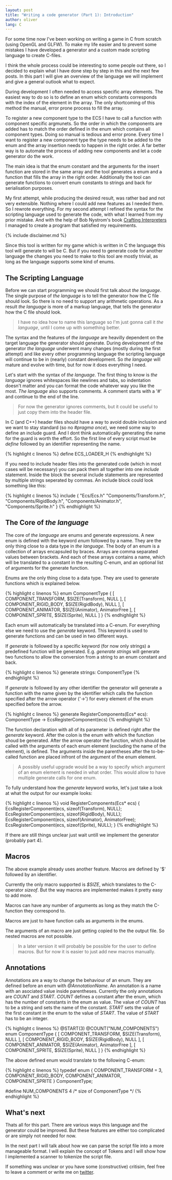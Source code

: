 ```yaml
---
layout: post
title: "Writing a code generator (Part 1): Introduction"
author: oliver
lang: C
---
```

For some time now I've been working on writing a game in C from scratch (using OpenGL and GLFW). To make my life easier 
and to prevent some mistakes I have developed a generator and a custom made scripting language to create C-files. 

I think the whole process could be interesting to some people out there, so I decided to explain what I have done step 
by step in this and the next few posts. In this part I will give an overview of the language we will implement and give 
a general outlook what to expect.

During development I often needed to access specific array elements. The easiest way to do so is to define an enum 
which constants corresponds with the index of the element in the array. The only shortcoming of this method the manual, 
error prone process to fill the array.

To register a new component type to the ECS I have to call a function with component specific argmunets. So the order 
in which the components are added has to match the order defined in the enum which contains all component types. Doing 
so manual is tedious and error prone. Every time I want to register a new component type the type needs to be added to 
the enum and the array insertion needs to happen in the right order. A far better way is to automate the process of 
adding new components and let a code generator do the work.

The main idea is that the enum constant and the arguments for the insert function are stored in the same array and the
tool generates a enum and a function that fills the array in the right order. Additionally the tool can generate 
functions to convert enum constants to strings and back for serialisation purposes.

My first attempt, while producing the desired result, was rather bad and not very extensible. Nothing where I could 
add new features as I needed them. So I rewrote everything. For my second attempt I refined the syntax for the 
scripting language used to generate the code, with what I learned from my prior mistake. And with the help of Bob
Nystrom's book [Crafting Interpreters](https://www.craftinginterpreters.com/) I managed to create a program that 
satisfied my requirements.

{% include disclaimer.md %}

Since this tool is written for my game which is written in C the language this tool will generate to will be C. But 
if you need to generate code for another language the changes you need to make to this tool are mostly trivial, as long 
as the language supports some kind of enums.

## The Scripting Language

Before we can start programming we should first talk about _the language_. The single purpose of _the language_ is to 
tell the generator how the C file should look. So there is no need to support any arithmetic operations. As a result 
_the language_ is more of a markup language, that tells the generator how the C file should look.

>   I have no idea how to name this language so I'm just gonna call it _the language_, until I come up with something
    better.

The syntax and the features of _the language_ are heavilly dependent on the target language the generator should 
generate. During development of the generator _the language_ underwent many changes (mostly during the first attempt) 
and like every other programming language the scripting language will continue to be in (nearly) constant development. 
So _the language_ will mature and evolve with time, but for now it does everything I need.

Let's start with the syntax of _the language_. The first thing to know is _the language_ ignores whitespaces like 
newlines and tabs, so indentation doesn't matter and you can format the code whatever way you like the most. _The
language_ also supports comments. A comment starts with a '#' and continue to the end of the line.

>   For now the generator ignores comments, but it could be useful to just copy them into the header file.

In C (and C++) header files should have a way to avoid double inclusion and we want to stay standard (so no _#pragma 
once_), we need some way to define an include guard. And I dont think automatically generating the name for the guard 
is worth the effort. So the first line of every script must be _define_ followed by an identifier representing the 
name.

{% highlight c linenos %}
define ECS_LOADER_H
{% endhighlight %}

If you need to include header files into the generated code (which in most cases will be necessary) you can pack them 
all together into one _include_ statement. Inside the block the several include statements are represented by multiple 
strings seperated by commas. An include block could look something like this:

{% highlight c linenos %}
include
{
    "Ecs/Ecs.h"
    "Components/Transform.h",
    "Components/RigidBody.h",
    "Components/Animator.h",
    "Components/Sprite.h"
}
{% endhighlight %}

## The Core of _the language_ 

The core of _the language_ are enums and generate expressions. A new enum is defined with the keyword _enum_ followed 
by a name. They are the only thing close to a data type in _the language_. The body of an enum is a collection of arrays
encapsuled by braces. Arrays are comma separated values between brackets. And each of these arrays contains a name, 
which will be translated to a constant in the resulting C-enum, and an optional list of arguments for the generate 
function.

Enums are the only thing close to a data type. They are used to generate functions which is explained below.

{% highlight c linenos %}
enum ComponentType
{
    [ COMPONENT_TRANSFORM,  $SIZE(Transform),   NULL ],
    [ COMPONENT_RIGID_BODY, $SIZE(RigidBody),   NULL ],
    [ COMPONENT_ANIMATOR,   $SIZE(Animator),    AnimatorFree ],
    [ COMPONENT_SPRITE,     $SIZE(Sprite),      NULL ]
}
{% endhighlight %}

Each enum will automatically be translated into a C-enum. For everything else we need to use the _generate_ keyword. 
This keyword is used to generate functions and can be used in two different ways.

If _generate_ is followed by a specific keyword (for now only strings) a predefined function will be generated. E.g. 
_generate strings_ will generate two functions to allow the conversion from a string to an enum constant and back. 

{% highlight c linenos %}
generate strings: ComponentType
{% endhighlight %}

If _generate_ is followed by any other identifier the generator will generate a function with the name given by the 
identifier which calls the function specified after the arrow operator ('->') for every element of the enum specified 
before the arrow. 

{% highlight c linenos %}
generate RegisterComponents(Ecs* ecs): ComponentType -> EcsRegisterComponent(ecs)
{% endhighlight %}

The function declaration with all of its parameter is defined right after the _generate_ keyword. After the colon is the 
enum with which the function shoud be generated. After the arrow operator the function, which should be called with the 
arguments of each enum element (excluding the name of the element), is defined. The arguments inside the parentheses
after the to-be-called function are placed infront of the argument of the enum element.

>   A possibly useful upgrade would be a way to specify which argument of an enum element is needed in what order. 
    This would allow to have multiple generate calls for one enum.

To fully understand how the _generate_ keyword works, let's just take a look at what the output for our example looks:

{% highlight c linenos %}
void RegisterComponents(Ecs* ecs)
{
    EcsRegisterComponent(ecs, sizeof(Transform), NULL);
    EcsRegisterComponent(ecs, sizeof(RigidBody), NULL);
    EcsRegisterComponent(ecs, sizeof(Animator), AnimatorFree);
    EcsRegisterComponent(ecs, sizeof(Sprite), NULL);
}
{% endhighlight %}

If there are still things unclear just wait untill we implement the generator (probably part 4).

## Macros

The above example already uses another feature.
Macros are defined by '$' followed by an identifier.

Currently the only macro supported is _$SIZE_, which translates to the C-operator _sizeof_. But the way macros are 
implemented makes it pretty easy to add more.

Macros can have any number of arguments as long as they match the C-function they correspond to. 

Macros are just to have function calls as arguments in the enums.

The arguments of an macro are just getting copied to the the output file. So nested macros are not possible.

>   In a later version it will probably be possible for the user to define macros. But for now it is easier to just add 
    new macros manually.

## Annotations

Annotations are a way to change the behaviour of an enum. They are defined before an enum with _@AnnotationName_. An
annotation is a name with an asociated value inside parentheses. Currently the only annotations are _COUNT_ and _START_. 
_COUNT_ defines a constant after the enum, which has the number of constants in the enum as value. The value of _COUNT_ 
has to be a string and sets the name of the constant. _START_ sets the value of the first constant in the enum to the 
value of _START_. The value of _START_ has to be an integer.

{% highlight c linenos %}
@START(3)
@COUNT("NUM_COMPONENTS") 
enum ComponentType
{
    [ COMPONENT_TRANSFORM,  $SIZE(Transform),   NULL ],
    [ COMPONENT_RIGID_BODY, $SIZE(RigidBody),   NULL ],
    [ COMPONENT_ANIMATOR,   $SIZE(Animator),    AnimatorFree ],
    [ COMPONENT_SPRITE,     $SIZE(Sprite),      NULL ]
}
{% endhighlight %}

The above defined enum would translate to the following C-enum:

{% highlight c linenos %}
typedef enum
{
    COMPONENT_TRANSFORM = 3,
    COMPONENT_RIGID_BODY,
    COMPONENT_ANIMATOR,
    COMPONENT_SPRITE
} ComponentType;

#define NUM_COMPONENTS 4 /* size of ComponentType */
{% endhighlight %}

## What's next

Thats all for this part. There are various ways this language and the generator could be improved. But these features are 
either too complicated or are simply not needed for now.

In the next part I will talk about how we can parse the script file into a more manageable format. I will explain the
concept of Tokens and I will show how I implemented a scanner to tokenize the script file.

If something was unclear or you have some (constructive) critisim, feel free to leave a comment or write me on 
[twitter](https://twitter.com/orwell_23).